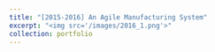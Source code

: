 ```yaml
---
title: "[2015-2016] An Agile Manufacturing System"
excerpt: "<img src='/images/2016_1.png'>"
collection: portfolio
---
```


